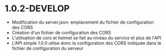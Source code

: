 # 1.0.2-DEVELOP

 - Modification du server.json: emplacement du fichier de configuration des CORS 
 - Création d'un fichier de configuration des CORS 
 - L'utilisation de cors et helmet se fait au niveau du service et plus de l'API
 - L'API simple 1.0.0 utilse donc la configuration des CORS indiquée dans le fichier de configuration du serveur